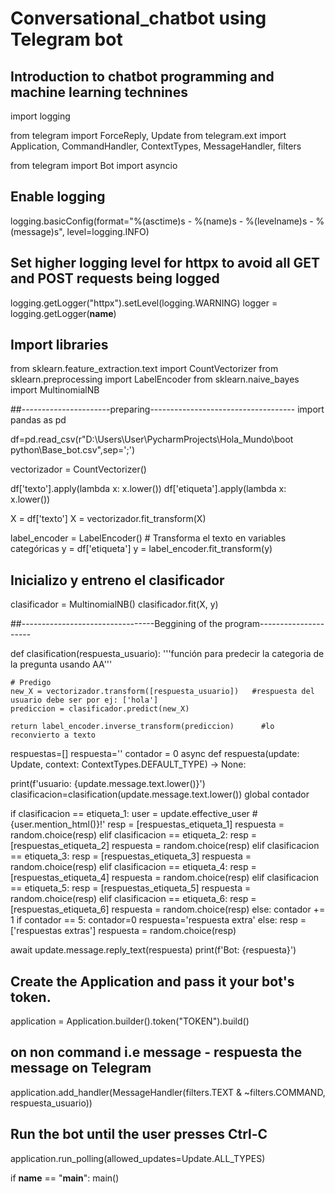 # Conversational_chatbot using Telegram bot
## Introduction to chatbot programming and machine learning technines 




import logging

from telegram import ForceReply, Update
from telegram.ext import Application, CommandHandler, ContextTypes, MessageHandler, filters

from telegram import Bot
import asyncio

## Enable logging
logging.basicConfig(format="%(asctime)s - %(name)s - %(levelname)s - %(message)s", level=logging.INFO)

## Set higher logging level for httpx to avoid all GET and POST requests being logged
logging.getLogger("httpx").setLevel(logging.WARNING)
logger = logging.getLogger(__name__)


## Import libraries
from sklearn.feature_extraction.text import CountVectorizer
from sklearn.preprocessing import LabelEncoder
from sklearn.naive_bayes import MultinomialNB

##----------------------preparing------------------------------------
import pandas as pd

df=pd.read_csv(r"D:\Users\User\PycharmProjects\Hola_Mundo\boot python\Base_bot.csv",sep=';')


vectorizador = CountVectorizer()

df['texto'].apply(lambda x: x.lower())
df['etiqueta'].apply(lambda x: x.lower())

X = df['texto']
X = vectorizador.fit_transform(X)

label_encoder = LabelEncoder()  # Transforma el texto en variables categóricas
y = df['etiqueta']
y = label_encoder.fit_transform(y)

## Inicializo y entreno el clasificador
clasificador = MultinomialNB()
clasificador.fit(X, y)

##---------------------------------Beggining of the program---------------------


def clasification(respuesta_usuario):
    '''función para predecir la categoria de la pregunta usando AA'''
    
    # Predigo
    new_X = vectorizador.transform([respuesta_usuario])   #respuesta del usuario debe ser por ej: ['hola']
    prediccion = clasificador.predict(new_X)

    return label_encoder.inverse_transform(prediccion)      #lo reconvierto a texto


respuestas=[]
respuesta=''
contador = 0
async def respuesta(update: Update, context: ContextTypes.DEFAULT_TYPE) -> None:


print(f'usuario: {update.message.text.lower()}')
clasificacion=clasification(update.message.text.lower())
global contador

if clasificacion == etiqueta_1:
    user = update.effective_user
    # {user.mention_html()}!'
    resp = [respuestas_etiqueta_1]
    respuesta = random.choice(resp)
elif clasificacion == etiqueta_2:
    resp = [respuestas_etiqueta_2]
    respuesta = random.choice(resp)
elif clasificacion == etiqueta_3:
    resp = [respuestas_etiqueta_3]
    respuesta = random.choice(resp)
elif clasificacion == etiqueta_4:
    resp = [respuestas_etiqueta_4]
    respuesta = random.choice(resp)
elif clasificacion == etiqueta_5:
    resp = [respuestas_etiqueta_5]
    respuesta = random.choice(resp)
elif clasificacion == etiqueta_6:
    resp = [respuestas_etiqueta_6]
    respuesta = random.choice(resp)
else:
     contador += 1
     if contador == 5:
        contador=0
        respuesta='respuesta extra'
     else:
         resp = ['respuestas extras']
         respuesta = random.choice(resp)

await update.message.reply_text(respuesta)
print(f'Bot: {respuesta}')


## Create the Application and pass it your bot's token.
application = Application.builder().token("TOKEN").build()


## on non command i.e message - respuesta the message on Telegram
application.add_handler(MessageHandler(filters.TEXT & ~filters.COMMAND, respuesta_usuario))

## Run the bot until the user presses Ctrl-C
application.run_polling(allowed_updates=Update.ALL_TYPES)


if __name__ == "__main__":
    main()


